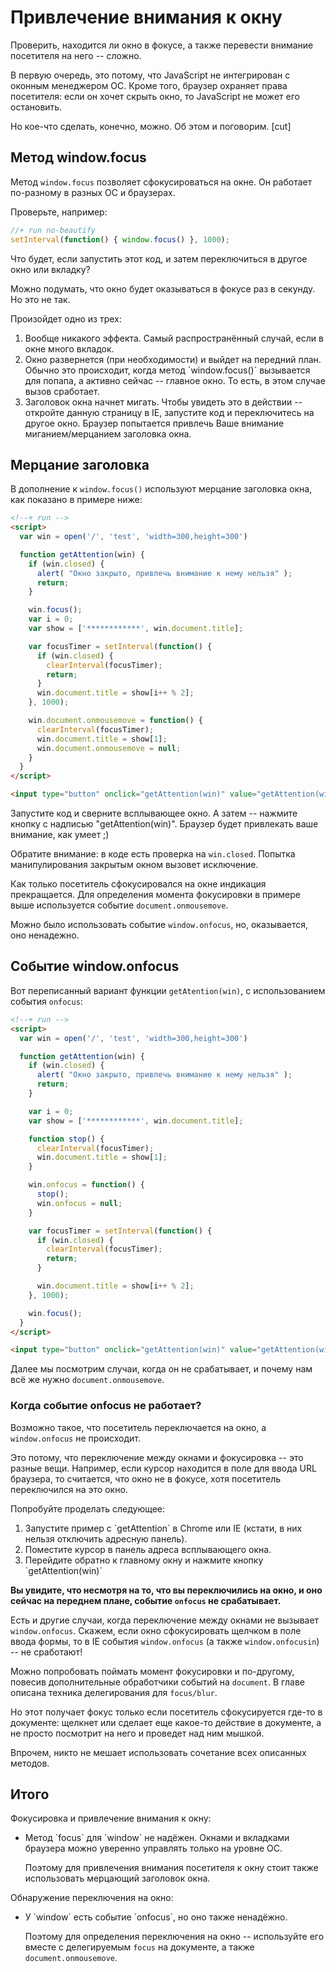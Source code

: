 # Привлечение внимания к окну

Проверить, находится ли окно в фокусе, а также перевести внимание посетителя на него -- сложно. 

В первую очередь, это потому, что JavaScript не интегрирован с оконным менеджером ОС. Кроме того, браузер охраняет права посетителя: если он хочет скрыть окно, то JavaScript не может его остановить.

Но кое-что сделать, конечно, можно. Об этом и поговорим.
[cut]


## Метод window.focus 

Метод `window.focus` позволяет сфокусироваться на окне. Он работает по-разному в разных ОС и браузерах.

Проверьте, например:

```js
//+ run no-beautify
setInterval(function() { window.focus() }, 1000);
```

Что будет, если запустить этот код, и затем переключиться в другое окно или вкладку?

Можно подумать, что окно будет оказываться в фокусе раз в секунду. Но это не так.

Произойдет одно из трех:
 
<ol>
<li>Вообще никакого эффекта. Самый распространённый случай, если в окне много вкладок.</li>
<li>Окно развернется (при необходимости) и выйдет на передний план. Обычно это происходит, когда метод `window.focus()` вызывается для попапа, а активно  сейчас -- главное окно. То есть, в этом случае вызов сработает.</li>
<li>Заголовок окна начнет мигать. Чтобы увидеть это в действии -- откройте данную страницу в IE, запустите код и переключитесь на другое окно. Браузер попытается привлечь Ваше внимание миганием/мерцанием заголовка окна.</li>
</ol>


## Мерцание заголовка

В дополнение к `window.focus()` используют мерцание заголовка окна, как показано в примере ниже:

```html
<!--+ run -->
<script>
  var win = open('/', 'test', 'width=300,height=300')

  function getAttention(win) {
    if (win.closed) {
      alert( "Окно закрыто, привлечь внимание к нему нельзя" );
      return;
    }

    win.focus();
    var i = 0;
    var show = ['************', win.document.title];

    var focusTimer = setInterval(function() {
      if (win.closed) {
        clearInterval(focusTimer);
        return;
      }
      win.document.title = show[i++ % 2];
    }, 1000);

    win.document.onmousemove = function() {
      clearInterval(focusTimer);
      win.document.title = show[1];
      win.document.onmousemove = null;
    }
  }
</script>

<input type="button" onclick="getAttention(win)" value="getAttention(win)">
```

Запустите код и сверните всплывающее окно. А затем -- нажмите кнопку с надписью "getAttention(win)". Браузер будет привлекать ваше внимание, как умеет ;)

Обратите внимание: в коде есть проверка на `win.closed`. Попытка манипулирования закрытым окном вызовет исключение.

Как только посетитель сфокусировался на окне индикация прекращается. Для определения момента фокусировки в примере выше используется событие `document.onmousemove`.

Можно было использовать событие `window.onfocus`, но, оказывается, оно ненадежно.

## Событие window.onfocus

Вот переписанный вариант функции `getAtention(win)`, с использованием события `onfocus`:

```html
<!--+ run -->
<script>
  var win = open('/', 'test', 'width=300,height=300')

  function getAttention(win) {
    if (win.closed) {
      alert( "Окно закрыто, привлечь внимание к нему нельзя" );
      return;
    }

    var i = 0;
    var show = ['************', win.document.title];

    function stop() {
      clearInterval(focusTimer);
      win.document.title = show[1];
    }

    win.onfocus = function() {
      stop();
      win.onfocus = null;
    }

    var focusTimer = setInterval(function() {
      if (win.closed) {
        clearInterval(focusTimer);
        return;
      }

      win.document.title = show[i++ % 2];
    }, 1000);

    win.focus();
  }
</script>

<input type="button" onclick="getAttention(win)" value="getAttention(win)">
```

Далее мы посмотрим случаи, когда он не срабатывает, и почему нам всё же нужно `document.onmousemove`.

### Когда событие onfocus не работает?

Возможно такое, что посетитель переключается на окно, а `window.onfocus` не происходит.

Это потому, что переключение между окнами и фокусировка -- это разные вещи. Например, если курсор находится в поле для ввода URL браузера, то считается, что окно не в фокусе, хотя посетитель переключился на это окно.

Попробуйте проделать следующее:

<ol>
<li>Запустите пример с `getAttention` в Chrome или IE (кстати, в них нельзя отключить адресную панель).</li>
<li>Поместите курсор в панель адреса всплывающего окна.</li>
<li>Перейдите обратно к главному окну и нажмите кнопку `getAttention(win)`</li>
</ol>

**Вы увидите, что несмотря на то, что вы переключились на окно, и оно сейчас на переднем плане, событие `onfocus` не срабатывает.**

Есть и другие случаи, когда переключение между окнами не вызывает `window.onfocus`. Скажем, если окно сфокусировать щелчком в поле ввода формы, то в IE события `window.onfocus` (а также `window.onfocusin`) -- не сработают!

Можно попробовать поймать момент фокусировки и по-другому, повесив дополнительные обработчики событий на `document`. В главе [](/focus-blur) описана техника делегирования для `focus/blur`.

Но этот получает фокус только если посетитель сфокусируется где-то в документе: щелкнет или сделает еще какое-то действие в документе, а не просто посмотрит на него и проведет над ним мышкой.

Впрочем, никто не мешает использовать сочетание всех описанных методов.

## Итого

Фокусировка и привлечение внимания к окну:

<ul>
<li>Метод `focus` для `window` не надёжен. Окнами и вкладками браузера можно уверенно управлять только на уровне ОС.

Поэтому для привлечения внимания посетителя к окну стоит также использовать  мерцающий заголовок окна.</li>
</ul>

Обнаружение переключения на окно:

<ul>
<li>У `window` есть событие `onfocus`, но оно также ненадёжно.

Поэтому для определения переключения на окно -- используйте его вместе с делегируемым `focus` на документе, а также `document.onmousemove`.</li>
</ul>
